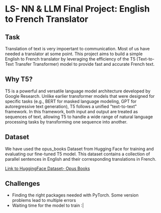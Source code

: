 # LS- NN & LLM Final Project: English to French Translator
## Task
Translation of text is very impoertant to communication. Most of us have needed a translator at some point. This project aims to build a simple English to French translator by leveraging the efficiency of the T5 (Text-to-Text Transfer Transformer) model to provide fast and accurate French text.

## Why T5?
T5 is a powerful and versatile language model architecture developed by Google Research. Unlike earlier transformer models that were designed for specific tasks (e.g., BERT for masked language modeling, GPT for autoregressive text generation), T5 follows a unified "text-to-text" framework. In this framework, both input and output are treated as sequences of text, allowing T5 to handle a wide range of natural language processing tasks by transforming one sequence into another.

## Dataset
We have used the opus_books Dataset from Hugging Face for training and evaluating our fine-tuned T5 model. This dataset contains a collection of parallel sentences in English and their corresponding translations in French.

[Link to HuggingFace Dataset- Opus Books](https://huggingface.co/datasets/opus_books)

## Challenges
- Finding the right packages needed with PyTorch. Some version problems lead to multiple errors
- Waiting time for the model to train :|

